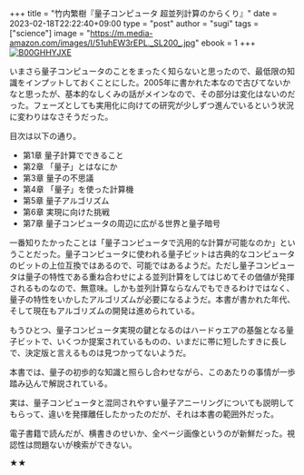 +++
title = "竹内繁樹『量子コンピュータ 超並列計算のからくり』"
date = 2023-02-18T22:22:40+09:00
type = "post"
author = "sugi"
tags = ["science"]
image = "https://m.media-amazon.com/images/I/51uhEW3rEPL._SL200_.jpg"
ebook = 1
+++
<a href="https://www.amazon.co.jp/dp/B00GHHYJXE/?tag=chezsugi-22" target="_blank"><img src="https://m.media-amazon.com/images/I/51uhEW3rEPL._SL200_.jpg" alt="B00GHHYJXE" border="0" class="alignleft" /></a>

いまさら量子コンピュータのことをまったく知らないと思ったので、最低限の知識をインプットしておくことにした。2005年に書かれた本なので古びてないかなと思ったが、基本的なしくみの話がメインなので、その部分は変化はないのだった。フェーズとしても実用化に向けての研究が少しずつ進んでいるという状況に変わりはなさそうだった。

目次は以下の通り。

- 第1章 量子計算でできること
- 第2章 「量子」とはなにか
- 第3章 量子の不思議
- 第4章 「量子」を使った計算機
- 第5章 量子アルゴリズム
- 第6章 実現に向けた挑戦
- 第7章 量子コンピュータの周辺に広がる世界と量子暗号

一番知りたかったことは「量子コンピュータで汎用的な計算が可能なのか」ということだった。量子コンピュータに使われる量子ビットは古典的なコンピュータのビットの上位互換ではあるので、可能ではあるようだ。ただし量子コンピュータは量子の特性である重ね合わせによる並列計算をしてはじめてその価値が発揮されるものなので、無意味。しかも並列計算ならなんでもできるわけではなく、量子の特性をいかしたアルゴリズムが必要になるようだ。本書が書かれた年代、そして現在もアルゴリズムの開発は進められている。

もうひとつ、量子コンピュータ実現の鍵となるのはハードゥエアの基盤となる量子ビットで、いくつか提案されているものの、いまだに帯に短したすきに長しで、決定版と言えるものは見つかってないようだ。

本書では、量子の初歩的な知識と照らし合わせながら、このあたりの事情が一歩踏み込んで解説されている。

実は、量子コンピュータと混同されやすい量子アニーリングについても説明してもらって、違いを発揮離任したかったのだが、それは本書の範囲外だった。

電子書籍で読んだが、横書きのせいか、全ページ画像というのが新鮮だった。視認性は問題ないが検索ができない。

★★